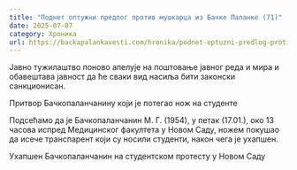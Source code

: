 ```yaml
---
title: "Поднет оптужни предлог против мушкарца из Бачке Паланке (71)"
date: 2025-07-07
category: Хроника
url: https://backapalankavesti.com/hronika/podnet-optuzni-predlog-protiv-muskarca-iz-backe-palanke-71/
---
```


Јавно тужилаштво поново апелује на поштовање јавног реда и мира и обавештава јавност да ће сваки вид насиља бити законски санкционисан.

Притвор Бачкопаланчанину који је потегао нож на студенте

Подсећамо да је Бачкопаланчанин М. Г. (1954), у петак (17.01.), око 13 часова испред Медицинског факултета у Новом Саду, ножем покушао да исече транспарент који су носили студенти, након чега је ухапшен.

Ухапшен Бачкопаланчанин на студентском протесту у Новом Саду
